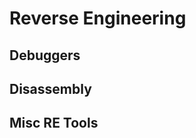 # Reverse Engineering

Debuggers
---------------


Disassembly
---------------


Misc RE Tools
---------------
